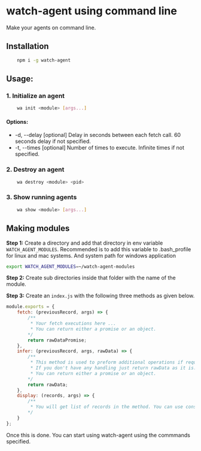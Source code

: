 # watch-agent using command line
Make your agents on command line.

## Installation
```sh
    npm i -g watch-agent
```

## Usage: 

### 1. Initialize an agent
```sh
    wa init <module> [args...]
```
#### Options:
* -d, --delay   [optional] Delay in seconds between each fetch call. 60 seconds delay if not specified.
* -t, --times   [optional] Number of times to execute. Infinite times if not specified.

### 2. Destroy an agent
```sh
    wa destroy <module> <pid>
```

### 3. Show running agents
```sh
    wa show <module> [args...]
```

## Making modules

**Step 1:** Create a directory and add that directory in env variable `WATCH_AGENT_MODULES`. Recommended is to add this variable to .bash_profile for linux and mac systems. And system path for windows application
```sh
export WATCH_AGENT_MODULES=~/watch-agent-modules
```

**Step 2:** Create sub directories inside that folder with the name of the module.

**Step 3:** Create an `index.js` with the following three methods as given below.
```js
module.exports = {
    fetch: (previousRecord, args) => {
        /** 
         * Your fetch executions here ...
         * You can return either a promise or an object.
        */
        return rawDataPromise;
    },
    infer: (previousRecord, args, rawData) => {
        /** 
         * This method is used to preform additional operations if required based on data changes...
         * If you don't have any handling just return rawData as it is.
         * You can return either a promise or an object.
        */
        return rawData;
    },
    display: (records, args) => {
        /**
         * You will get list of records in the method. You can use console.log to print when `wa show <module>` command is called.
        */
    }
};
```

Once this is done. You can start using watch-agent using the commmands specified.